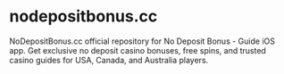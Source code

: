 # nodepositbonus.cc
NoDepositBonus.cc official repository for No Deposit Bonus - Guide iOS app. Get exclusive no deposit casino bonuses, free spins, and trusted casino guides for USA, Canada, and Australia players.
